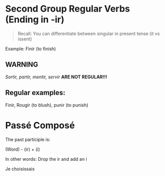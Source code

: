 # Second Group Regular Verbs (Ending in -ir)
> Recall: You can differentiate between singular in present tense (it vs issent)

Example: Finir (to finish)

## WARNING
*Sortir, partir, mentir, servir*
**ARE NOT REGULAR!!!**


## Regular examples:

Finir, Rougir (to blush), punir (to punish)

# Passé Composé

The past participle is:

(Word) - (ir) + (i)

In other words: Drop the ir and add an i

Je choisissais